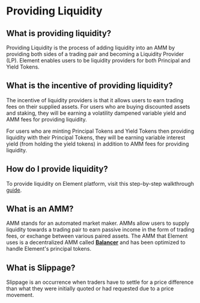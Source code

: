 # Providing Liquidity

## What is providing liquidity?

Providing Liquidity is the process of adding liquidity into an AMM by providing both sides of a trading pair and becoming a Liquidity Provider \(LP\). Element enables users to be liquidity providers for both Principal and Yield Tokens.

## What is the incentive of providing liquidity?

The incentive of liquidity providers is that it allows users to earn trading fees on their supplied assets. For users who are buying discounted assets and staking, they will be earning a volatility dampened variable yield and AMM fees for providing liquidity. 

For users who are minting Principal Tokens and Yield Tokens then providing liquidity with their Principal Tokens, they will be earning variable interest yield \(from holding the yield tokens\) in addition to AMM fees for providing liquidity.

## How do I provide liquidity?‌

 To provide liquidity on Element platform, visit this step-by-step walkthrough [guide](https://medium.com/element-finance/how-to-bootstrapping-liquidity-on-element-f14a6bd02044). 

## What is an AMM?

AMM stands for an automated market maker. AMMs allow users to supply liquidity towards a trading pair to earn passive income in the form of trading fees, or exchange between various paired assets. The AMM that Element uses is a decentralized AMM called [**Balancer**](https://balancer.finance/) and has been optimized to handle Element's principal tokens. 

## What is Slippage?

Slippage is an occurrence when traders have to settle for a price difference than what they were initially quoted or had requested due to a price movement.

